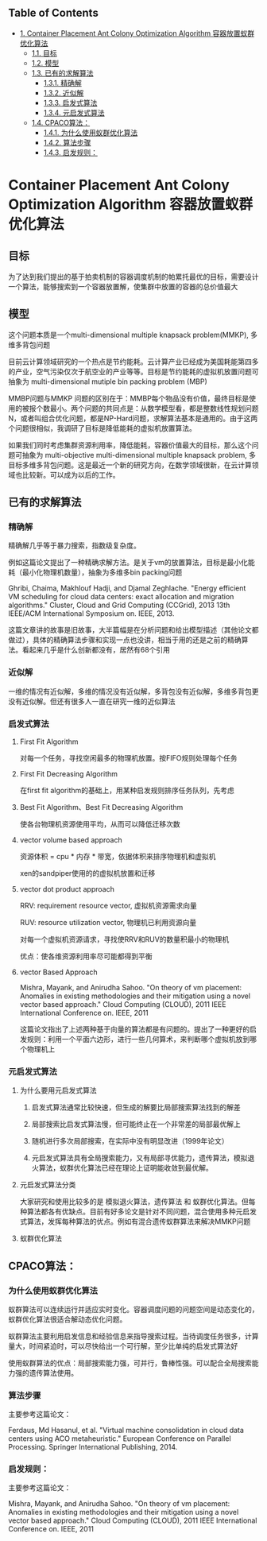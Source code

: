 <div id="table-of-contents">
<h2>Table of Contents</h2>
<div id="text-table-of-contents">
<ul>
<li><a href="#sec-1">1. Container Placement Ant Colony Optimization Algorithm 容器放置蚁群优化算法</a>
<ul>
<li><a href="#sec-1-1">1.1. 目标</a></li>
<li><a href="#sec-1-2">1.2. 模型</a></li>
<li><a href="#sec-1-3">1.3. 已有的求解算法</a>
<ul>
<li><a href="#sec-1-3-1">1.3.1. 精确解</a></li>
<li><a href="#sec-1-3-2">1.3.2. 近似解</a></li>
<li><a href="#sec-1-3-3">1.3.3. 启发式算法</a></li>
<li><a href="#sec-1-3-4">1.3.4. 元启发式算法</a></li>
</ul>
</li>
<li><a href="#sec-1-4">1.4. CPACO算法：</a>
<ul>
<li><a href="#sec-1-4-1">1.4.1. 为什么使用蚁群优化算法</a></li>
<li><a href="#sec-1-4-2">1.4.2. 算法步骤</a></li>
<li><a href="#sec-1-4-3">1.4.3. 启发规则：</a></li>
</ul>
</li>
</ul>
</li>
</ul>
</div>
</div>

# Container Placement Ant Colony Optimization Algorithm 容器放置蚁群优化算法<a id="sec-1" name="sec-1"></a>

## 目标<a id="sec-1-1" name="sec-1-1"></a>

为了达到我们提出的基于拍卖机制的容器调度机制的帕累托最优的目标，需要设计一个算法，能够搜索到一个容器放置解，使集群中放置的容器的总价值最大

## 模型<a id="sec-1-2" name="sec-1-2"></a>

这个问题本质是一个multi-dimensional multiple knapsack problem(MMKP), 多维多背包问题

目前云计算领域研究的一个热点是节约能耗。云计算产业已经成为美国耗能第四多的产业，空气污染仅次于航空业的产业等等。目标是节约能耗的虚拟机放置问题可抽象为 multi-dimensional mutiple bin packing problem (MBP)

MMBP问题与MMKP 问题的区别在于：MMBP每个物品没有价值，最终目标是使用的被报个数最小。两个问题的共同点是：从数学模型看，都是整数线性规划问题N，或者叫组合优化问题，都是NP-Hard问题，求解算法基本是通用的。由于这两个问题很相似，我调研了目标是降低能耗的虚拟机放置算法。

如果我们同时考虑集群资源利用率，降低能耗，容器价值最大的目标，那么这个问题可抽象为 multi-objective multi-dimensional multiple knapsack problem, 多目标多维多背包问题。这是最近一个新的研究方向，在数学领域很新，在云计算领域也比较新。可以成为以后的工作。

## 已有的求解算法<a id="sec-1-3" name="sec-1-3"></a>

### 精确解<a id="sec-1-3-1" name="sec-1-3-1"></a>

精确解几乎等于暴力搜索，指数级复杂度。

例如这篇论文提出了一种精确求解方法。是关于vm的放置算法，目标是最小化能耗（最小化物理机数量），抽象为多维多bin packing问题

Ghribi, Chaima, Makhlouf Hadji, and Djamal Zeghlache. "Energy efficient VM scheduling for cloud data centers: exact allocation and migration algorithms." Cluster, Cloud and Grid Computing (CCGrid), 2013 13th IEEE/ACM International Symposium on. IEEE, 2013.

这篇文章讲的故事是旧故事，大半篇幅是在分析问题和给出模型描述（其他论文都做过），具体的精确算法步骤和实现一点也没讲，相当于用的还是之前的精确算法。看起来几乎是什么创新都没有，居然有68个引用

### 近似解<a id="sec-1-3-2" name="sec-1-3-2"></a>

一维的情况有近似解，多维的情况没有近似解，多背包没有近似解，多维多背包更没有近似解。但还有很多人一直在研究一维的近似算法

### 启发式算法<a id="sec-1-3-3" name="sec-1-3-3"></a>

1.  First Fit Algorithm

    对每一个任务，寻找空闲最多的物理机放置。按FIFO规则处理每个任务

2.  First Fit Decreasing Algorithm

    在first fit algorithm的基础上，用某种启发规则排序任务队列，先考虑

3.  Best Fit Algorithm、Best Fit Decreasing Algorithm

    使各台物理机资源使用平均，从而可以降低迁移次数

4.  vector volume based approach

    资源体积 = cpu \* 内存 \* 带宽，依据体积来排序物理机和虚拟机
    
    xen的sandpiper使用的的虚拟机放置和迁移

5.  vector dot product approach

    RRV: requirement resource vector, 虚拟机资源需求向量
    
    RUV: resource utilization vector, 物理机已利用资源向量
    
    对每一个虚拟机资源请求，寻找使RRV和RUV的数量积最小的物理机
    
    优点：使各维资源利用率尽可能都得到平衡

6.  vector Based Approach

    Mishra, Mayank, and Anirudha Sahoo. "On theory of vm placement: Anomalies in existing methodologies and their mitigation using a novel vector based approach." Cloud Computing (CLOUD), 2011 IEEE International Conference on. IEEE, 2011
    
    这篇论文指出了上述两种基于向量的算法都是有问题的。提出了一种更好的启发规则：利用一个平面六边形，进行一些几何算术，来判断哪个虚拟机放到哪个物理机上

### 元启发式算法<a id="sec-1-3-4" name="sec-1-3-4"></a>

1.  为什么要用元启发式算法

    1.  启发式算法通常比较快速，但生成的解要比局部搜索算法找到的解差
    
    2.  局部搜索比启发式算法慢，但可能终止在一个非常差的局部最优解上
    
    3.  随机进行多次局部搜索，在实际中没有明显改进（1999年论文）
    
    4.  元启发式算法具有全局搜索能力，又有局部寻优能力，遗传算法，模拟退火算法，蚁群优化算法已经在理论上证明能收敛到最优解。

2.  元启发式算法分类

    大家研究和使用比较多的是 模拟退火算法，遗传算法 和 蚁群优化算法。但每种算法都各有优缺点。目前有好多论文是针对不同问题，混合使用多种元启发式算法，发挥每种算法的优点。例如有混合遗传蚁群算法来解决MMKP问题

3.  蚁群优化算法

## CPACO算法：<a id="sec-1-4" name="sec-1-4"></a>

### 为什么使用蚁群优化算法<a id="sec-1-4-1" name="sec-1-4-1"></a>

蚁群算法可以连续运行并适应实时变化。容器调度问题的问题空间是动态变化的，蚁群优化算法很适合解动态优化问题。

蚁群算法主要利用启发信息和经验信息来指导搜索过程。当待调度任务很多，计算量大，时间紧迫时，可以尽快给出一个可行解，至少比单纯的启发式算法好

使用蚁群算法的优点：局部搜索能力强，可并行，鲁棒性强。可以配合全局搜索能力强的遗传算法使用。

### 算法步骤<a id="sec-1-4-2" name="sec-1-4-2"></a>

主要参考这篇论文：

Ferdaus, Md Hasanul, et al. "Virtual machine consolidation in cloud data centers using ACO metaheuristic." European Conference on Parallel Processing. Springer International Publishing, 2014.

### 启发规则：<a id="sec-1-4-3" name="sec-1-4-3"></a>

主要参考这篇论文：

Mishra, Mayank, and Anirudha Sahoo. "On theory of vm placement: Anomalies in existing methodologies and their mitigation using a novel vector based approach." Cloud Computing (CLOUD), 2011 IEEE International Conference on. IEEE, 2011
